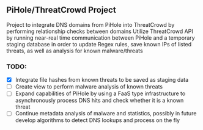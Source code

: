 ## PiHole/ThreatCrowd Project
Project to integrate DNS domains from PiHole into ThreatCrowd by performing relationship checks between domains
Utilize ThreatCrowd API by running near-real time communication between PiHole and a temporary staging database in order to update Regex rules, save known IPs of listed threats, as well as analysis for known malware/threats

### TODO:
- [X]  Integrate file hashes from known threats to be saved as staging data
- [ ]  Create view to perform malware analysis of known threats
- [ ]  Expand capabilities of PiHole by using a FaaS type infrastructure to asynchronously process DNS hits and check whether it is a known threat
- [ ]  Continue metadata analysis of malware and statistics, possibly in future develop algorithms to detect DNS lookups and process on the fly
